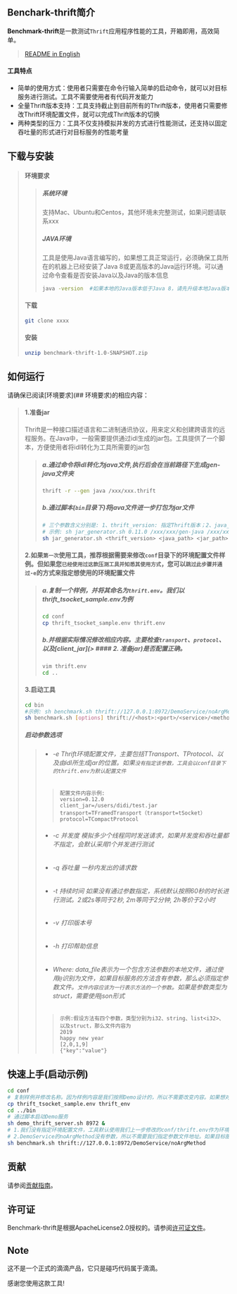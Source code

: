 ## Benchark-thrift简介
**Benchmark-thrift**是一款测试`Thrift`应用程序性能的工具，开箱即用，高效简单。
> [README in English](README.md)
#### 工具特点
 * 简单的使用方式：使用者只需要在命令行输入简单的启动命令，就可以对目标服务进行测试。工具不需要使用者有代码开发能力 
 * 全量Thrift版本支持：工具支持截止到目前所有的Thrift版本，使用者只需要修改Thrift环境配置文件，就可以完成Thrift版本的切换  
 * 两种类型的压力：工具不仅支持模拟并发的方式进行性能测试，还支持以固定吞吐量的形式进行对目标服务的性能考量  
## 下载与安装
> #### 环境要求
>> ##### 系统环境 
>> 支持Mac、Ubuntu和Centos，其他环境未完整测试，如果问题请联系xxx
>> ##### JAVA环境
>> 工具是使用Java语言编写的，如果想工具正常运行，必须确保工具所在的机器上已经安装了Java 8或更高版本的Java运行环境。可以通过命令查看是否安装Java以及Java的版本信息
>>```bash
>>java -version  #如果本地的Java版本低于Java 8，请先升级本地Java版本或者下载更高版本 https://www.oracle.com/technetwork/java/javase/downloads/index.html
>>```
> #### 下载 
>```bash
>git clone xxxx
>```
> #### 安装
>```bash
>unzip benchmark-thrift-1.0-SNAPSHOT.zip
>```
## 如何运行
请确保已阅读[环境要求](## 环境要求)的相应内容：
> #### 1.准备jar
>Thrift是一种接口描述语言和二进制通讯协议，用来定义和创建跨语言的远程服务。在Java中，一般需要提供通过idl生成的jar包。工具提供了一个脚本，方便使用者将idl转化为工具所需要的jar包
>> ##### a.通过命令将idl转化为java文件,执行后会在当前路径下生成gen-java文件夹
>>```bash
>>thrift -r --gen java /xxx/xxx.thrift 
>>```
>> ##### b.通过脚本(`bin`目录下)将java文件进一步打包为jar文件
>>```bash
>># 三个参数含义分别是: 1、thrift_version: 指定Thrift版本；2、java_path:指定java文件夹路径(绝对路径)；3、jar_path:指定输出jar包的位置和名称
>># 示例: sh jar_generator.sh 0.11.0 /xxx/xxx/gen-java /xxx/xxx/xxx.jar
>>sh jar_generator.sh <thrift_version> <java_path> <jar_path> 
>>```
> #### 2.如果`第一次`使用工具，推荐根据需要来修改`conf`目录下的环境配置文件样例。但如果您`已经使用过这款压测工具并知悉其使用方式`，您可以`跳过此步骤并通过-e`的方式来指定想使用的环境配置文件
>> ##### a.复制一个样例，并将其命名为`thrift.env`。我们以thrift_tsocket_sample.env为例
>>```bash
>>cd conf
>>cp thrift_tsocket_sample.env thrift.env
>>```
>> ##### b.并根据实际情况修改相应内容。主要检查`transport`、`protocol`、以及[client_jar](> #### 2. 准备jar)是否配置正确。
>>```bash
>>vim thrift.env
>>cd ..
>>```
> #### 3.启动工具
>```bash
>cd bin
>#示例: sh benchmark.sh thrift://127.0.0.1:8972/DemoService/noArgMethod
>sh benchmark.sh [options] thrift://<host>:<port>/<service>/<method>[?@<data_file>]
>```
>##### 启动参数选项
>> * ###### -e Thrift环境配置文件，主要包括TTransport、TProtocol、以及由idl所生成jar的位置。如果`没有指定该参数，工具会以conf目录下的thrift.env为默认配置文件`
>>>     配置文件内容示例:     
>>>     version=0.12.0  
>>>     client_jar=/users/didi/test.jar  
>>>     transport=TFramedTransport（transport=tSocket）  
>>>     protocol=TCompactProtocol
>> * ###### -c 并发度 模拟多少个线程同时发送请求，如果并发度和吞吐量都不指定，会默认采用1个并发进行测试
>> * ###### -q 吞吐量 一秒内发出的请求数
>> * ###### -t 持续时间 如果没有通过参数指定，系统默认按照60秒的时长进行测试。2或2s等同于2秒, 2m等同于2分钟, 2h等价于2小时
>> * ###### -v 打印版本号
>> * ###### -h 打印帮助信息
>> * ###### Where: data_file表示为一个包含方法参数的本地文件，通过使用`@`识别为文件，如果目标服务的方法含有参数，那么必须指定参数文件。`文件内容应该为一行表示方法的一个参数`。如果是参数类型为struct，需要使用json形式
>>>     示例:假设方法有四个参数，类型分别为i32、string、list<i32>、以及struct，那么文件内容为
>>>     2019
>>>     happy new year
>>>     [2,0,1,9]
>>>     {"key":"value"}
## 快速上手(启动示例)
```bash
cd conf
# 复制样例并修改名称。因为样例内容是我们按照Demo设计的，所以不需要改变内容。如果想对您指定的服务进行测试，需要根据实际情况来改变内容
cp thrift_tsocket_sample.env thrift_env
cd ../bin
# 通过脚本启动Demo服务
sh demo_thrift_server.sh 8972 &
# 1.我们没有指定环境配置文件，工具默认使用我们上一步修改的conf/thrift.env作为环境配置文件。如果我们不想使用默认的形式，可以通过-e的方式指定配置文件地址
# 2.DemoService的noArgMethod没有参数，所以不需要我们指定参数文件地址。如果目标服务的方法有参数，需要通过?@指定参数文件地址
sh benchmark.sh thrift://127.0.0.1:8972/DemoService/noArgMethod
```

## 贡献

请参阅[贡献指南](CONTRIBUTING.md)。

## 许可证

Benchmark-thrift是根据ApacheLicense2.0授权的。请参阅[许可证文件](LICENSE)。

## Note
这不是一个正式的滴滴产品，它只是碰巧代码属于滴滴。

感谢您使用这款工具!
